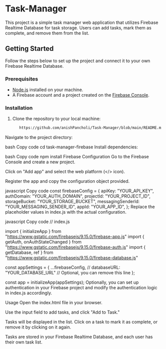 # Task-Manager
This project is a simple task manager web application that utilizes Firebase Realtime Database for task storage. Users can add tasks, mark them as complete, and remove them from the list.

## Getting Started

Follow the steps below to set up the project and connect it to your own Firebase Realtime Database.

### Prerequisites

- [Node.js](https://nodejs.org/) installed on your machine.
- A Firebase account and a project created on the [Firebase Console](https://console.firebase.google.com/).

### Installation

1. Clone the repository to your local machine:

   ```bash
      https://github.com/anishPancholi/Task-Manager/blob/main/README.md
Navigate to the project directory:

bash
Copy code
cd task-manager-firebase
Install dependencies:

bash
Copy code
npm install
Firebase Configuration
Go to the Firebase Console and create a new project.

Click on "Add app" and select the web platform (</> icon).

Register the app and copy the configuration object provided.

javascript
Copy code
const firebaseConfig = {
    apiKey: "YOUR_API_KEY",
    authDomain: "YOUR_AUTH_DOMAIN",
    projectId: "YOUR_PROJECT_ID",
    storageBucket: "YOUR_STORAGE_BUCKET",
    messagingSenderId: "YOUR_MESSAGING_SENDER_ID",
    appId: "YOUR_APP_ID",
};
Replace the placeholder values in index.js with the actual configuration.

javascript
Copy code
// index.js

import { initializeApp } from "https://www.gstatic.com/firebasejs/9.15.0/firebase-app.js"
import { getAuth, onAuthStateChanged } from "https://www.gstatic.com/firebasejs/9.15.0/firebase-auth.js"
import { getDatabase, ref } from "https://www.gstatic.com/firebasejs/9.15.0/firebase-database.js"

const appSettings = {
    ...firebaseConfig,
    // databaseURL: "YOUR_DATABASE_URL" // Optional, you can remove this line
};

const app = initializeApp(appSettings);
Optionally, you can set up authentication in your Firebase project and modify the authentication logic in index.js accordingly.

Usage
Open the index.html file in your browser.

Use the input field to add tasks, and click "Add to Task."

Tasks will be displayed in the list. Click on a task to mark it as complete, or remove it by clicking on it again.

Tasks are stored in your Firebase Realtime Database, and each user has their own task list.
